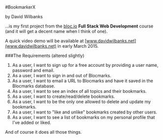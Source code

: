 #BookmarkerX

by David Wilbanks

...is my first project from the [bloc.io](http://www.bloc.io) **Full Stack Web Development** course
(and it will get a decent name when I think of one).

A quick video demo will be available at [www.davidwilbanks.net](www.davidwilbanks.net) in early March 2015.

###The Requirements (altered slightly)

1. As a user, I want to sign up for a free account by providing a user name, password and email.
1. As a user, I want to sign in and out of Blocmarks.
1. As a user, I want to email a URL to Blocmarks and have it saved in the Blocmarks database.
1. As a user, I want to see an index of all topics and their bookmarks.
1. As a user, I want to create/read/delete bookmarks.
1. As a user, I want to be the only one allowed to delete and update my bookmarks.
1. As a user, I want to "like and unlike" bookmarks created by other users.
1. As a user, I want to see a list of bookmarks on my personal profile that I've added or liked.

And of course it does all those things.
